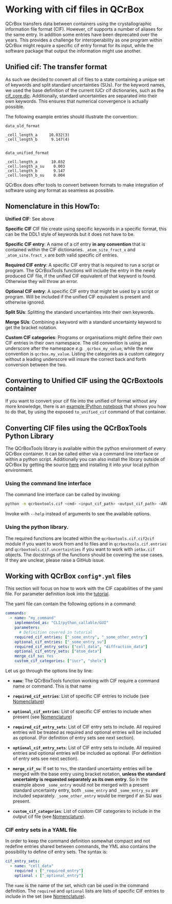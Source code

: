 Working with cif files in QCrBox
================================

QCrBox transfers data between containers using the crystallographic information file format (CIF). However, cif supports a number of aliases for the same entry. In addition some entries have been deprecated over the years. This provides a challenge for interoperability as one program within QCrBox might require a specific cif entry format for its input, while the software package that output the information might use another.

## Unified cif: The transfer format

As such we decided to convert all cif files to a state containing a unique set of keywords and split standard uncertainties (SUs).
For the keyword names, we used the base definition of the current IUCr cif dictionaries, such as the [cif_core.dic](https://github.com/COMCIFS/cif_core/blob/master/cif_core.dic). Additionally, standard uncertainties are separated into their own keywords. This ensures that numerical convergence is actually possible.

The following example entries should illustrate the convention:

```CIF
data_old_format

_cell_length_a     10.032(3)
_cell_length_b      9.147(4)


data_unified_format

_cell.length_a      10.032
_cell.length_a_su    0.003
_cell.length_b       9.147
_cell.length_b_su    0.004
```

QCrBox does offer tools to convert between formats to make integration of software using any format as seamless as possible.

## Nomenclature in this HowTo:
**Unified CIF**: See above

**Specific CIF** CIF file create using specific keywords in a specific format, this can be the DDL1 style of keywords but it does not have to be.

**Specific CIF entry**: A name of a cif entry **in any convention** that is contained within the CIF dictionaries. `_atom_site_fract_x` and `_atom_site.fract_x` are both valid specific cif entries.

**Required CIF entry**: A specific CIF entry that is required to run a script or program. The QCrBoxTools functions will include the entry in the newly produced CIF file, if the unified CIF equivalent of that keyword is found. Otherwise they will throw an error.

**Optional CIF entry**: A specific CIF entry that might be used by a script or program. Will be included if the unified CIF equivalent is present and otherwise ignored.

**Split SUs**: Splitting the standard uncertainties into their own keywords.

**Merge SUs**: Combining a keyword with a standard uncertainty keyword to get the bracket notation.

**Custom CIF categories**: Programs or organisations might define their own CIF entries in their own namespace. The old convention is using an underscore after the namespace *e.g.* `_qcrbox_my_value`, while the new convention is `qcrbox.my_value`. Listing the categories as a custom category without a leading underscore will insure the correct back and forth conversion between the two.

## Converting to Unified CIF using the QCrBoxtools container
If you want to convert your cif file into the unified cif format without any more knowledge, there is an [example IPython notebook](https://github.com/QCrBox/QCrBox/blob/dev/wrapper/example_qcrboxtools.ipynb) that shows you how to do that, by using the exposed `to_unified_cif` command of that container.

## Converting CIF files using the QCrBoxTools Python Library
The QCrBoxTools library is available within the python environment of every QCrBox container. It can be called either via a command line interface or within a python script. Additionally you can also install the library outside of QCrBox by getting the source [here](https://github.com/QCrBox/QCrBoxTools) and installing it into your local python environment.

### Using the command line interface
The command line interface can be called by invoking:
```bash
python -m qcrboxtools.cif <cmd> <input_cif_path> <output_cif_path> <ARGS>
```
Invoke with `--help` instead of arguments to see the available options.

### Using the python library.
The required functions are located within the `qcrboxtools.cif.cif2cif` module if you want to work from and to files and in `qcrboxtools.cif.entries` and `qcrboxtools.cif.uncertainties` if you want to work with `iotbx.cif` objects. The docstrings of the functions should be covering the use cases. If they are unclear, please raise a GitHub issue.

## Working with QCrBox `config*.yml` files
This section will focus on how to work with the CIF capabilities of the yaml file. For parameter definition look into the [tutorial](../tutorials/wrap_python_command.md).

The yaml file can contain the following options in a command:

```YAML
commands:
  - name: "my_command"
    implemented_as: "CLI/python_callable/GUI"
    parameters:
      # Definition covered in tutorial
    required_cif_entries: ["_some_entry", "_some_other_entry"]
    optional_cif_entries: ["_some_entry_su"]
    required_cif_entry_sets: ["cell_data", "diffraction_data"]
    optional_cif_entry_sets: ["atom_data"]
    merge_cif_su: Yes
    custom_cif_categories: ["iucr", "shelx"]
```

Let us go through the options line by line:

  - **`name`**: The QCrBoxTools function working with CIF require a command name or command. This is that name

  - **`required_cif_entries`**: List of specific CIF entries to include (see [Nomenclature](#nomenclature-in-this-howto))

  - **`optional_cif_entries`**: List of specific CIF entries to include when present (see [Nomenclature](#nomenclature-in-this-howto))

  - **`required_cif_entry_sets`**: List of CIF entry sets to include. All required entries will be treated as required and optional entries will be included as optional. (For definition of entry sets see next section).

  - **`optional_cif_entry_sets`**: List of CIF entry sets to include. All required entries and optional entries will be included as optional. (For definition of entry sets see next section).

   - **`merge_cif_su`**: If set to `Yes`, the standard uncertainty entries will be merged with the base entry using bracket notation, **unless the standard uncertainty is requested separately as its own entry**. So in the example above `_some_entry` would not be merged with a present standard uncertainty entry, both `_some_entry` and `_some_entry_su` are included separately. `_some_other_entry` would be merged if an SU was present.

   - **`custom_cif_categories`**: List of custom CIF categories to include in the output cif file (see [Nomenclature](#nomenclature-in-this-howto)).

### CIF entry sets in a YAML file
In order to keep the command definition somewhat compact and not redefine entries shared between commands, the YML also contains the possibility to define cif entry sets. The syntax is:

```YAML
cif_entry_sets:
  - name: "cell_data"
    required : ["_required_entry"]
    optional : ["_optional_entry"]
```

The `name` is the name of the set, which can be used in the command definition. The `required` and `optional` lists are lists of specific CIF entries to include in the set (see [Nomenclature](#nomenclature-in-this-howto)).
